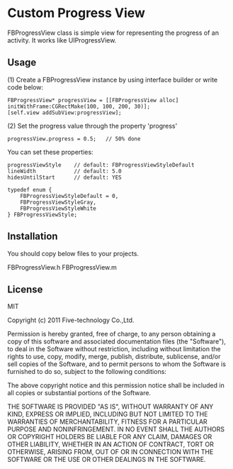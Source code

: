 Custom Progress View
====================

FBProgressView class is simple view for representing the progress of an activity. It works like UIProgressView.


Usage
-----

(1) Create a FBProgressView instance by using interface builder or write code below:

    FBProgressView* progressView = [[FBProgressView alloc] initWithFrame:CGRectMake(100, 100, 200, 30)];
    [self.view addSubView:progressView];

(2) Set the progress value through the property 'progress'

    progressView.progress = 0.5;   // 50% done


You can set these properties:

    progressViewStyle    // default: FBProgressViewStyleDefault
    lineWidth            // default: 5.0
    hidesUntilStart      // default: YES

    typedef enum {
        FBProgressViewStyleDefault = 0,
        FBProgressViewStyleGray,
        FBProgressViewStyleWhite
    } FBProgressViewStyle;


Installation
-----------

You should copy below files to your projects.

 FBProgressView.h
 FBProgressView.m



License
-------
MIT

Copyright (c) 2011 Five-technology Co.,Ltd.

Permission is hereby granted, free of charge, to any person obtaining a copy
of this software and associated documentation files (the "Software"), to deal
in the Software without restriction, including without limitation the rights
to use, copy, modify, merge, publish, distribute, sublicense, and/or sell
copies of the Software, and to permit persons to whom the Software is
furnished to do so, subject to the following conditions:

The above copyright notice and this permission notice shall be included in
all copies or substantial portions of the Software.

THE SOFTWARE IS PROVIDED "AS IS", WITHOUT WARRANTY OF ANY KIND, EXPRESS OR
IMPLIED, INCLUDING BUT NOT LIMITED TO THE WARRANTIES OF MERCHANTABILITY,
FITNESS FOR A PARTICULAR PURPOSE AND NONINFRINGEMENT. IN NO EVENT SHALL THE
AUTHORS OR COPYRIGHT HOLDERS BE LIABLE FOR ANY CLAIM, DAMAGES OR OTHER
LIABILITY, WHETHER IN AN ACTION OF CONTRACT, TORT OR OTHERWISE, ARISING FROM,
OUT OF OR IN CONNECTION WITH THE SOFTWARE OR THE USE OR OTHER DEALINGS IN
THE SOFTWARE.


